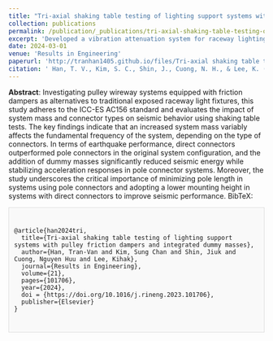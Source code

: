 ```yaml
---
title: "Tri-axial shaking table testing of lighting support systems with pulley friction dampers and integrated dummy masses"
collection: publications
permalink: /publication/_publications/tri-axial-shaking-table-testing-of-lighting-support 
excerpt: 'Developed a vibration attenuation system for raceway lighting, integrating a pulley friction damper to enhance earthquake survivability.'
date: 2024-03-01
venue: 'Results in Engineering'
paperurl: 'http://tranhan1405.github.io/files/Tri-axial shaking table testing of lighting support systems with pulley friction dampers and integrated dummy masses.pdf'
citation: ' Han, T. V., Kim, S. C., Shin, J., Cuong, N. H., & Lee, K. (2024). Tri-axial shaking table testing of lighting support systems with pulley friction dampers and integrated dummy masses. Results in Engineering, 21, 101706.'
---
```

**Abstract**: Investigating pulley wireway systems equipped with friction dampers as alternatives to traditional exposed raceway light fixtures, this study adheres to the ICC-ES AC156 standard and evaluates the impact of system mass and connector types on seismic behavior using shaking table tests. The key findings indicate that an increased system mass variably affects the fundamental frequency of the system, depending on the type of connectors. In terms of earthquake performance, direct connectors outperformed pole connectors in the original system configuration, and the addition of dummy masses significantly reduced seismic energy while stabilizing acceleration responses in pole connector systems. Moreover, the study underscores the critical importance of minimizing pole length in systems using pole connectors and adopting a lower mounting height in systems with direct connectors to improve seismic performance.
BibTeX: 
  <div style="border: 1px solid #ddd; padding: 10px; background-color: #f9f9f9;">
  <pre><code>
@article{han2024tri,
  title={Tri-axial shaking table testing of lighting support systems with pulley friction dampers and integrated dummy masses},
  author={Han, Tran-Van and Kim, Sung Chan and Shin, Jiuk and Cuong, Nguyen Huu and Lee, Kihak},
  journal={Results in Engineering},
  volume={21},
  pages={101706},
  year={2024},
  doi = {https://doi.org/10.1016/j.rineng.2023.101706},
  publisher={Elsevier}
}
  </code></pre>
  </div>



